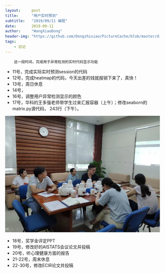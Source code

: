 ```yaml
---
layout:     post
title:      "用户实时预测"
subtitle:   "2019/09/11 编程"
date:       2019-09-11
author:     "WangXiaoDong"
header-img: "https://github.com/Dongzhixiao/PictureCache/blob/master/diaryPic/20190911.jpg?raw=true"
tags:
    - 日记
---
```



```
    这一段时间，完成用于异常检测的实时代码显示功能
```

- 11号，完成实际实时预测session的代码
- 12号，完成heatmap的代码，今天出差的钱就报销下来了，真快！
- 13号，周日休息
- 14号，
- 16号，调整用户异常检测显示的颜色
- 17号，华科的王多强老师带学生过来汇报容器（上午）；修改seaborn的matrix.py源代码， 243行（下午）。

![照片](https://github.com/Dongzhixiao/PictureCache/blob/master/diaryPic/20190917.jpg?raw=true)

- 18号，奖学金评定PPT
- 19号，修改好的AISTATS会议论文并投稿
- 20号，听心理健康方面的报告
- 21-22号，周末休息
- 22-30号，修改ECIR论文并投稿
